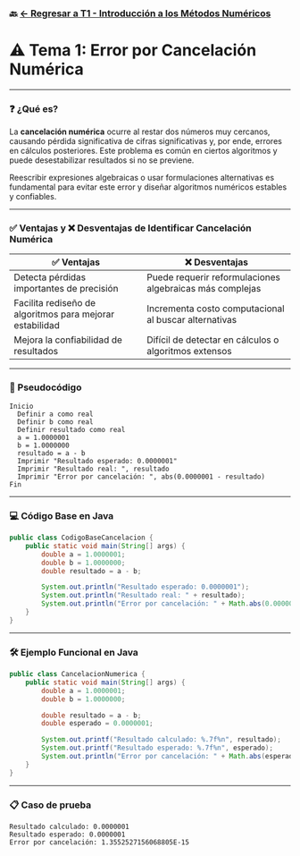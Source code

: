 ### 🔙 [← Regresar a T1 - Introducción a los Métodos Numéricos](https://github.com/Juan200519287393u83/Metodos_Numericos/blob/main/T1%20-%20Introducci%C3%B3n%20a%20los%20m%C3%A9todos%20num%C3%A9ricos/Introducci%C3%B3n%20a%20los%20m%C3%A9todos%20n%C3%BAmericos.md)

# ⚠️ Tema 1: Error por Cancelación Numérica

---

### ❓ ¿Qué es?

La **cancelación numérica** ocurre al restar dos números muy cercanos, causando pérdida significativa de cifras significativas y, por ende, errores en cálculos posteriores. Este problema es común en ciertos algoritmos y puede desestabilizar resultados si no se previene.

Reescribir expresiones algebraicas o usar formulaciones alternativas es fundamental para evitar este error y diseñar algoritmos numéricos estables y confiables.

---

### ✅ Ventajas y ❌ Desventajas de Identificar Cancelación Numérica

| ✅ **Ventajas**                                           | ❌ **Desventajas**                                        |
| -------------------------------------------------------- | -------------------------------------------------------- |
| Detecta pérdidas importantes de precisión                | Puede requerir reformulaciones algebraicas más complejas |
| Facilita rediseño de algoritmos para mejorar estabilidad | Incrementa costo computacional al buscar alternativas    |
| Mejora la confiabilidad de resultados                    | Difícil de detectar en cálculos o algoritmos extensos    |

---

### 📝 Pseudocódigo

```text
Inicio
  Definir a como real
  Definir b como real
  Definir resultado como real
  a = 1.0000001
  b = 1.0000000
  resultado = a - b
  Imprimir "Resultado esperado: 0.0000001"
  Imprimir "Resultado real: ", resultado
  Imprimir "Error por cancelación: ", abs(0.0000001 - resultado)
Fin
```

---

### 💻 Código Base en Java

```java
public class CodigoBaseCancelacion {
    public static void main(String[] args) {
        double a = 1.0000001;
        double b = 1.0000000;
        double resultado = a - b;

        System.out.println("Resultado esperado: 0.0000001");
        System.out.println("Resultado real: " + resultado);
        System.out.println("Error por cancelación: " + Math.abs(0.0000001 - resultado));
    }
}
```

---

### 🛠 Ejemplo Funcional en Java

```java
public class CancelacionNumerica {
    public static void main(String[] args) {
        double a = 1.0000001;
        double b = 1.0000000;

        double resultado = a - b;
        double esperado = 0.0000001;

        System.out.printf("Resultado calculado: %.7f%n", resultado);
        System.out.printf("Resultado esperado: %.7f%n", esperado);
        System.out.println("Error por cancelación: " + Math.abs(esperado - resultado));
    }
}
```

---

### 📋 Caso de prueba

```text
Resultado calculado: 0.0000001
Resultado esperado: 0.0000001
Error por cancelación: 1.3552527156068805E-15
```
